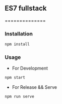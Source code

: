 ## ES7 fullstack

==============

### Installation

```bash
npm install
```

### Usage

* For Development

```bash
npm start
```

* For Release && Serve

```bash
npm run serve
```
